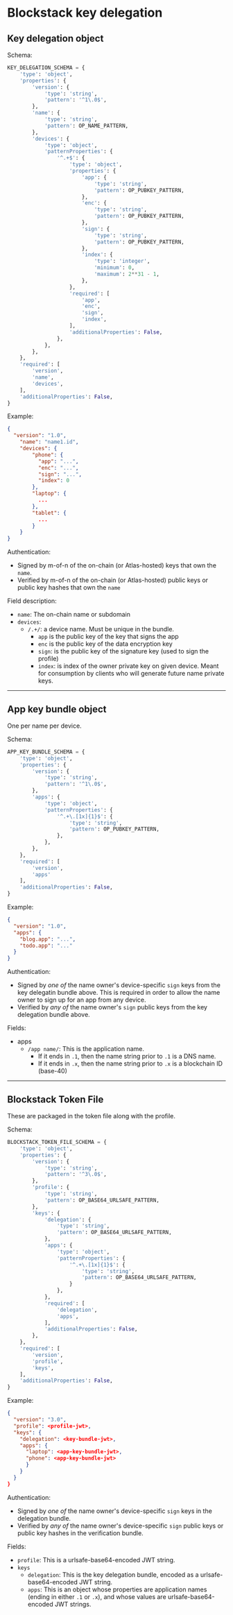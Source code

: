 # Blockstack key delegation

## Key delegation object

Schema:
```Python
KEY_DELEGATION_SCHEMA = {
    'type': 'object',
    'properties': {
        'version': {
            'type': 'string',
            'pattern': '^1\.0$',
        },
        'name': {
            'type': 'string',
            'pattern': OP_NAME_PATTERN,
        },
        'devices': {
            'type': 'object',
            'patternProperties': {
                '^.+$': {
                    'type': 'object',
                    'properties': {
                        'app': {
                            'type': 'string',
                            'pattern': OP_PUBKEY_PATTERN,
                        },
                        'enc': {
                            'type': 'string',
                            'pattern': OP_PUBKEY_PATTERN,
                        },
                        'sign': {
                            'type': 'string',
                            'pattern': OP_PUBKEY_PATTERN,
                        },
                        'index': {
                            'type': 'integer',
                            'minimum': 0,
                            'maximum': 2**31 - 1,
                        },
                    },
                    'required': [
                        'app',
                        'enc',
                        'sign',
                        'index',
                    ],
                    'additionalProperties': False,
                },
            },
        },
    },
    'required': [
        'version',
        'name',
        'devices',
    ],
    'additionalProperties': False,
}
```

Example:
```JSON
{
  "version": "1.0",
    "name": "name1.id",
    "devices": {
        "phone": {
          "app": "...",
          "enc": "...",
          "sign": "...",
          "index": 0        
        },
        "laptop": {
          ...
        },
        "tablet": {
          ...
        }
    }
}
```

Authentication:

* Signed by m-of-n of the on-chain (or Atlas-hosted) keys that own the `name`.
* Verified by m-of-n of the on-chain (or Atlas-hosted) public keys or public key hashes that own the `name`

Field description:
* `name`: The on-chain name or subdomain
* `devices`:
   * `/.+/`: a device name.  Must be unique in the bundle.
      * `app` is the public key of the key that signs the app
      * `enc` is the public key of the data encryption key
      * `sign`: is the public key of the signature key (used to sign the profile)
      * `index`: is index of the owner private key on given device.  Meant for
        consumption by clients who will generate future name private keys.
---

## App key bundle object

One per name per device.

Schema:
```Python
APP_KEY_BUNDLE_SCHEMA = {
    'type': 'object',
    'properties': {
        'version': {
            'type': 'string',
            'pattern': '^1\.0$',
        },
        'apps': {
            'type': 'object',
            'patternProperties': {
                '^.+\.[1x]{1}$': {
                    'type': 'string',
                    'pattern': OP_PUBKEY_PATTERN,
                },
            },
        },
    },
    'required': [
        'version',
        'apps'
    ],
    'additionalProperties': False,
}
```

Example:

```JSON
{
  "version": "1.0",
  "apps": {
    "blog.app": "...",
    "todo.app": "..."
  }
}
```

Authentication:

* Signed by _one of_ the name owner's device-specific `sign` keys from the key
  delegatin bundle above.  This is
  required in order to allow the name owner to sign up for an app from any
  device.
* Verified by _any of_ the name owner's `sign` public keys from the key
  delegation bundle above.

Fields:

* apps
   * `/app name/`: This is the application name.
       * If it ends in `.1`, then the name string prior to `.1` is a DNS name.
       * If it ends in `.x`, then the name string prior to `.x` is a blockchain
         ID (base-40)

---

## Blockstack Token File

These are packaged in the token file along with the profile.

Schema:

```Python
BLOCKSTACK_TOKEN_FILE_SCHEMA = {
    'type': 'object',
    'properties': {
        'version': {
            'type': 'string',
            'pattern': '^3\.0$',
        },
        'profile': {
            'type': 'string',
            'pattern': OP_BASE64_URLSAFE_PATTERN,
        },
        'keys': {
            'delegation': {
                'type': 'string', 
                'pattern': OP_BASE64_URLSAFE_PATTERN,
            },
            'apps': {
                'type': 'object',
                'patternProperties': {
                    '^.+\.[1x]{1}$': {
                        'type': 'string',
                        'pattern': OP_BASE64_URLSAFE_PATTERN,
                    }
                },
            },
            'required': [
                'delegation',
                'apps',
            ],
            'additionalProperties': False,
        },
    },
    'required': [
        'version',
        'profile',
        'keys',
    ],
    'additionalProperties': False,
}
```

Example:

```JSON
{
  "version": "3.0",
  "profile": <profile-jwt>,
  "keys": {
    "delegation": <key-bundle-jwt>,
    "apps": {
      "laptop": <app-key-bundle-jwt>,
      "phone": <app-key-bundle-jwt>
      }
    }
  }
}
```

Authentication:

* Signed by _one of_ the name owner's device-specific `sign` keys in the
  delegation bundle.
* Verified by _any of_ the name owner's device-specific `sign` public keys or
  public key hashes in the verification bundle.

Fields:

* `profile`:  This is a urlsafe-base64-encoded JWT string.
* `keys`
   * `delegation`:  This is the key delegation bundle, encoded as a
     urlsafe-base64-encoded JWT string.
   * `apps`:  This is an object whose properties are application names (ending
     in either `.1` or `.x`), and whose values are urlsafe-base64-encoded JWT
     strings.

